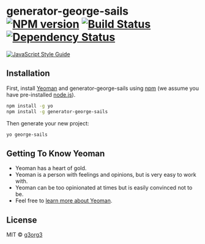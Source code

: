 # generator-george-sails [![NPM version][npm-image]][npm-url] [![Build Status][travis-image]][travis-url] [![Dependency Status][daviddm-image]][daviddm-url]
> 

[![JavaScript Style Guide](https://cdn.rawgit.com/feross/standard/master/badge.svg)](https://github.com/feross/standard)
## Installation

First, install [Yeoman](http://yeoman.io) and generator-george-sails using [npm](https://www.npmjs.com/) (we assume you have pre-installed [node.js](https://nodejs.org/)).

```bash
npm install -g yo
npm install -g generator-george-sails
```

Then generate your new project:

```bash
yo george-sails
```

## Getting To Know Yeoman

 * Yeoman has a heart of gold.
 * Yeoman is a person with feelings and opinions, but is very easy to work with.
 * Yeoman can be too opinionated at times but is easily convinced not to be.
 * Feel free to [learn more about Yeoman](http://yeoman.io/).

## License

MIT © [g3org3]()


[npm-image]: https://badge.fury.io/js/generator-george-sails.svg
[npm-url]: https://npmjs.org/package/generator-george-sails
[travis-image]: https://travis-ci.org/g3org3/generator-george-sails.svg?branch=master
[travis-url]: https://travis-ci.org/g3org3/generator-george-sails
[daviddm-image]: https://david-dm.org/g3org3/generator-george-sails.svg?theme=shields.io
[daviddm-url]: https://david-dm.org/g3org3/generator-george-sails
